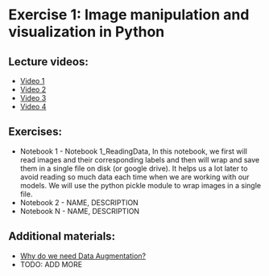 # Exercise 1: Image manipulation and visualization in Python

## Lecture videos:

 * [Video 1](https://www.youtube.com/watch?v=-TDNDv2C6ow&feature=em-share_video_user)
 * [Video 2](https://www.youtube.com/watch?v=-RmipXviG8E&feature=em-share_video_user)
 * [Video 3](https://www.youtube.com/watch?v=-RmipXviG8E&feature=em-share_video_user)
 * [Video 4](https://www.youtube.com/watch?v=-RmipXviG8E&feature=em-share_video_user)

## Exercises:
 * Notebook 1 - Notebook 1_ReadingData, In this notebook, we first will read images and their corresponding labels and then will wrap and save them in a single file on disk (or google drive). It helps us a lot later to avoid reading so much data each time when we are working with our models. We will use the python pickle module to wrap images in a single file. 
 * Notebook 2 - NAME, DESCRIPTION 
 * Notebook N - NAME, DESCRIPTION 

## Additional materials:

 * [Why do we need Data Augmentation?](https://nanonets.com/blog/data-augmentation-how-to-use-deep-learning-when-you-have-limited-data-part-2/)
 * TODO: ADD MORE
